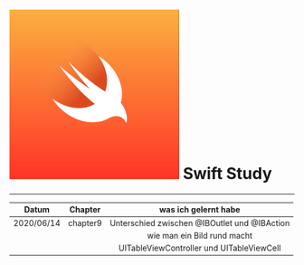# <img src= "https://github.com/feldblume5263/swift_study/blob/master/swift.png?raw=true" width= "300"> Swift Study
************
   
| Datum | Chapter | was ich gelernt habe |
| :----: | :----:| :----: |
| 2020/06/14 | chapter9 | Unterschied zwischen @IBOutlet und @IBAction |
| | | wie man ein Bild rund macht |
| | | UITableViewController und UITableViewCell |


